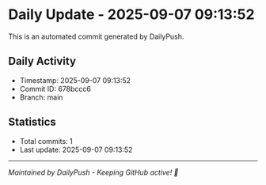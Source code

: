 # Daily Update - 2025-09-07 09:13:52

This is an automated commit generated by DailyPush.

## Daily Activity
- Timestamp: 2025-09-07 09:13:52
- Commit ID: 678bccc6
- Branch: main

## Statistics
- Total commits: 1
- Last update: 2025-09-07 09:13:52

---
*Maintained by DailyPush - Keeping GitHub active! 🚀*
